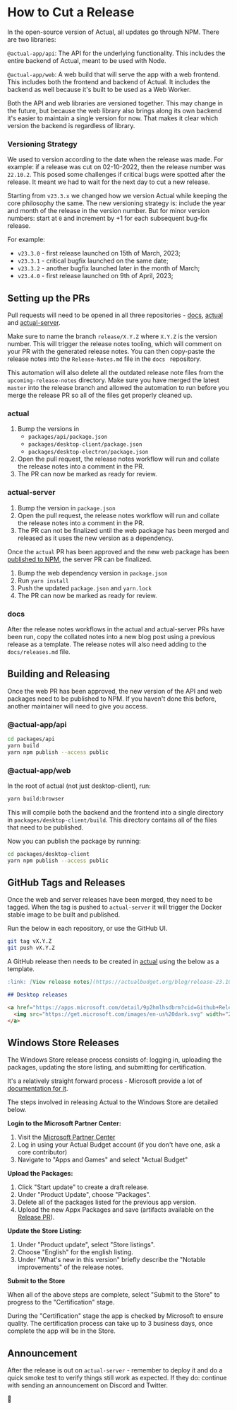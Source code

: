 # How to Cut a Release

In the open-source version of Actual, all updates go through NPM. There are two libraries:

`@actual-app/api`: The API for the underlying functionality. This includes the entire backend of Actual, meant to be used with Node.

`@actual-app/web`: A web build that will serve the app with a web frontend. This includes both the frontend and backend of Actual. It includes the backend as well because it's built to be used as a Web Worker.

Both the API and web libraries are versioned together. This may change in the future, but because the web library also brings along its own backend it's easier to maintain a single version for now. That makes it clear
which version the backend is regardless of library.

### Versioning Strategy

We used to version according to the date when the release was made. For example: if a release was cut on 02-10-2022, then the release number was `22.10.2`. This posed some challenges if critical bugs were spotted after the release. It meant we had to wait for the next day to cut a new release.

Starting from `v23.3.x` we changed how we version Actual while keeping the core philosophy the same. The new versioning strategy is: include the year and month of the release in the version number. But for minor version numbers: start at `0` and increment by +1 for each subsequent bug-fix release.

For example:

- `v23.3.0` - first release launched on 15th of March, 2023;
- `v23.3.1` - critical bugfix launched on the same date;
- `v23.3.2` - another bugfix launched later in the month of March;
- `v23.4.0` - first release launched on 9th of April, 2023;

## Setting up the PRs
Pull requests will need to be opened in all three repositories - [docs](https://github.com/actualbudget/docs), [actual](https://github.com/actualbudget/actual) and [actual-server](https://github.com/actualbudget/actual-server).

Make sure to name the branch `release/X.Y.Z` where `X.Y.Z` is the version number. This will trigger the release notes tooling, which will comment on your PR with the generated release notes. You can then copy-paste the release notes into the `Release-Notes.md` file in the `docs ` repository.

This automation will also delete all the outdated release note files from the `upcoming-release-notes` directory. Make sure you have merged the latest `master` into the release branch and allowed the automation to run before you merge the release PR so all of the files get properly cleaned up.

### actual
1. Bump the versions in
   - `packages/api/package.json`
   - `packages/desktop-client/package.json`
   - `packages/desktop-electron/package.json`
2. Open the pull request, the release notes workflow will run and collate the release notes into a comment in the PR.
3. The PR can now be marked as ready for review.

### actual-server
1. Bump the version in `package.json`
2. Open the pull request, the release notes workflow will run and collate the release notes into a comment in the PR.
3. The PR can not be finalized until the web package has been merged and released as it uses the new version as a dependency.

Once the `actual` PR has been approved and the new web package has been [published to NPM](#building-and-releasing), the server PR can be finalized.
1. Bump the web dependency version in `package.json`
2. Run `yarn install`
3. Push the updated `package.json` and `yarn.lock`
4. The PR can now be marked as ready for review.

### docs
After the release notes workflows in the actual and actual-server PRs have been run, copy the collated notes into a new blog post using a previous release as a template. The release notes will also need adding to the `docs/releases.md` file.

## Building and Releasing
Once the web PR has been approved, the new version of the API and web packages need to be published to NPM. If you haven't done this before, another maintainer will need to give you access.

###  @actual-app/api

```bash
cd packages/api
yarn build
yarn npm publish --access public
```

### @actual-app/web

In the root of actual (not just desktop-client), run:

```bash
yarn build:browser
```

This will compile both the backend and the frontend into a single directory in `packages/desktop-client/build`. This directory contains all of the files that need to be published.

Now you can publish the package by running:

```bash
cd packages/desktop-client
yarn npm publish --access public
```

## GitHub Tags and Releases

Once the web and server releases have been merged, they need to be tagged. When the tag is pushed to `actual-server` it will trigger the Docker stable image to be built and published.

Run the below in each repository, or use the GitHub UI.
```bash
git tag vX.Y.Z
git push vX.Y.Z
```

A GitHub release then needs to be created in [actual](https://github.com/actualbudget/actual) using the below as a template.

```markdown
:link: [View release notes](https://actualbudget.org/blog/release-23.10.0)

## Desktop releases

<a href="https://apps.microsoft.com/detail/9p2hmlhsdbrm?cid=Github+Releases&mode=direct">
  <img src="https://get.microsoft.com/images/en-us%20dark.svg" width="200"/>
</a>
```

## Windows Store Releases

The Windows Store release process consists of: logging in, uploading the packages, updating the store listing, and submitting for certification.

It's a relatively straight forward process - Microsoft provide a lot of [documentation for it](https://learn.microsoft.com/en-gb/windows/apps/publish/publish-your-app/msix/create-app-submission).

The steps involved in releasing Actual to the Windows Store are detailed below.

**Login to the Microsoft Partner Center:**

1. Visit the [Microsoft Partner Center](https://partner.microsoft.com/en-us/dashboard)
2. Log in using your Actual Budget account (if you don't have one, ask a core contributor)
3. Navigate to "Apps and Games" and select "Actual Budget"

**Upload the Packages:**

1. Click "Start update" to create a draft release.
2. Under "Product Update", choose "Packages".
3. Delete all of the packages listed for the previous app version.
4. Upload the new Appx Packages and save (artifacts available on the [Release PR](#release-prs)).

**Update the Store Listing:**

1. Under "Product update", select "Store listings".
2. Choose "English" for the english listing.
3. Under "What's new in this version" briefly describe the "Notable improvements" of the release notes.

**Submit to the Store**

When all of the above steps are complete, select "Submit to the Store" to progress to the "Certification" stage.

During the "Certification" stage the app is checked by Microsoft to ensure quality. The certification process can take up to 3 business days, once complete the app will be in the Store.

## Announcement

After the release is out on `actual-server` - remember to deploy it and do a quick smoke test to verify things still work as expected. If they do: continue with sending an announcement on Discord and Twitter.

:tada:
